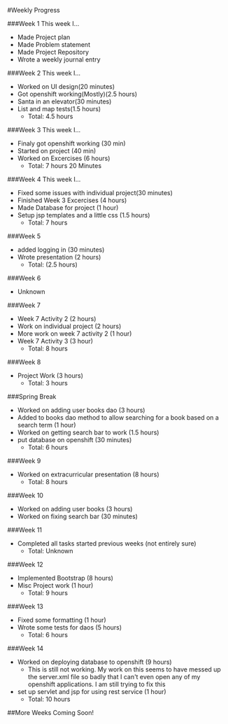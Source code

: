 #Weekly Progress

###Week 1
This week I...

- Made Project plan
- Made Problem statement
- Made Project Repository
- Wrote a weekly journal entry

###Week 2
This week I...

- Worked on UI design(20 minutes)
- Got openshift working(Mostly)(2.5 hours)
- Santa in an elevator(30 minutes)
- List and map tests(1.5 hours)
  - Total: 4.5 hours

###Week 3
This week I...

- Finaly got openshift working (30 min)
- Started on project (40 min)
- Worked on Excercises (6 hours)
  - Total: 7 hours 20 Minutes

###Week 4
This week I...

- Fixed some issues with individual project(30 minutes)
- Finished Week 3 Excercises (4 hours)
- Made Database for project (1 hour)
- Setup jsp templates and a little css (1.5 hours)
  - Total: 7 hours
  
###Week 5
- added logging in (30 minutes)
- Wrote presentation (2 hours)
	- Total: (2.5 hours)
	
###Week 6
 - Unknown
 
###Week 7
 - Week 7 Activity 2 (2 hours)
 - Work on individual project (2 hours)
 - More work on week 7 activity 2 (1 hour)
 - Week 7 Activity 3 (3 hour)
	- Total: 8 hours
	
###Week 8
 - Project Work (3 hours)
    - Total: 3 hours
	
###Spring Break
 - Worked on adding user books dao (3 hours)
 - Added to books dao method to allow searching for a book based on a search term (1 hour)
 - Worked on getting search bar to work (1.5 hours)
 - put database on openshift (30 minutes)
   - Total: 6 hours
   
###Week 9
 - Worked on extracurricular presentation (8 hours)
   - Total: 8 hours
   
###Week 10
 - Worked on adding user books (3 hours)
 - Worked on fixing search bar (30 minutes)
 
###Week 11
 - Completed all tasks started previous weeks (not entirely sure)
     - Total: Unknown

###Week 12
 - Implemented Bootstrap (8 hours)
 - Misc Project work (1 hour)
    - Total: 9 hours
	
###Week 13
 - Fixed some formatting (1 hour)
 - Wrote some tests for daos (5 hours)
    - Total: 6 hours
	
###Week 14
 - Worked on deploying database to openshift (9 hours)
 	- This is still not working. My work on this seems to have messed up the server.xml file so badly that I can't even open any of my openshift applications. I am still trying to fix this
 - set up servlet and jsp for using rest service (1 hour)
 	- Total: 10 hours

##More Weeks Coming Soon!